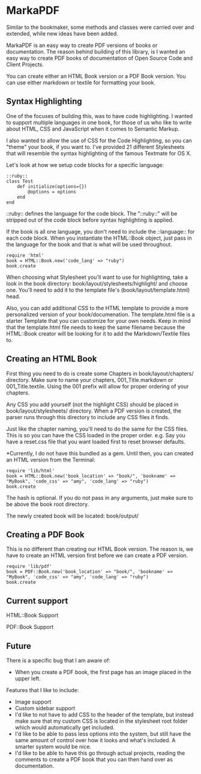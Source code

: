 # MarkaPDF

Similar to the bookmaker, some methods and classes were carried over and extended,
while new ideas have been added.

MarkaPDF is an easy way to create PDF versions of books or documentation. The reason behind
building of this library, is I wanted an easy way to create PDF books of documentation of
Open Source Code and Client Projects. 

You can create either an HTML Book version or a PDF Book version. You can use either
markdown or textile for formatting your book.

## Syntax Highlighting

One of the focuses of building this, was to have code highlighting. I wanted to support
multiple languages in one book, for those of us who like to write about HTML, CSS and
JavaScript when it comes to Semantic Markup.

I also wanted to allow the use of CSS for the Code Highlighting, so you can "theme"
your book, if you want to. I've provided 21 different Stylesheets that will resemble
the syntax highlighting of the famous Textmate for OS X.

Let's look at how we setup code blocks for a specific language:

	::ruby::
	class Test
		def initialize(options={})
			@options = options
		end
	end

::ruby:: defines the language for the code block. The "::ruby::" will be stripped out of
the code block before syntax highlighting is applied.

If the book is all one language, you don't need to include the ::language:: for each code
block. When you instantiate the HTML::Book object, just pass in the language for the book
and that is what will be used throughout.

	require 'html'
	book = HTML::Book.new('code_lang' => "ruby")
	book.create

When choosing what Stylesheet you'll want to use for highlighting, take a look in the 
book directory: book/layout/stylesheets/highlight/ and choose one. You'll need to add
it to the template file's (book/layout/template.html) head.

Also, you can add additional CSS to the HTML template to provide a more personalized
version of your book/documenation. The template.html file is a starter Template that 
you can customize for your own needs. Keep in mind that the template.html file needs
to keep the same filename because the HTML::Book creator will be looking for it to
add the Markdown/Textile files to.

## Creating an HTML Book

First thing you need to do is create some Chapters in book/layout/chapters/ directory.
Make sure to name your chapters, 001\_Title.markdown or 001\_Title.textile. Using the 001 
prefix will allow for proper ordering of your chapters.

Any CSS you add yourself (not the highlight CSS) should be placed in book/layout/stylesheets/
directory. When a PDF version is created, the parser runs through this directory
to include any CSS files it finds.

Just like the chapter naming, you'll need to do the same for the CSS files. This is so you
can have the CSS loaded in the proper order. e.g. Say you have a reset.css file that you want
loaded first to reset browser defaults.

*Currently, I do not have this bundled as a gem.
Until then, you can created an HTML version from the Terminal:

	require 'lib/html'
	book = HTML::Book.new('book_location' => "book/", 'bookname' => "MyBook", 'code_css' => "amy", 'code_lang' => "ruby")
	book.create

The hash is optional. If you do not pass in any arguments, just make sure to be above
the book root directory.

The newly created book will be located: book/output/


## Creating a PDF Book

This is no different than creating our HTML Book version. The reason is, we have to create
an HTML version first before we can create a PDF version.

	require 'lib/pdf'
	book = PDF::Book.new('book_location' => "book/", 'bookname' => "MyBook", 'code_css' => "amy", 'code_lang' => "ruby")
	book.create


## Current support

HTML::Book Support

PDF::Book Support

## Future

There is a specific bug that I am aware of:

* When you create a PDF book, the first page has an image placed in the upper left. 

Features that I like to include:

* Image support
* Custom sidebar support
* I'd like to not have to add CSS to the header of the template, but instead make sure
  that my custom CSS is located in the stylesheet root folder which would automatically
  get included.
* I'd like to be able to pass less options into the system, but still have the same amount
  of control over how it looks and what's included. A smarter system would be nice.
* I'd like to be able to have this go through actual projects, reading the comments to create
  a PDF book that you can then hand over as documentation. 